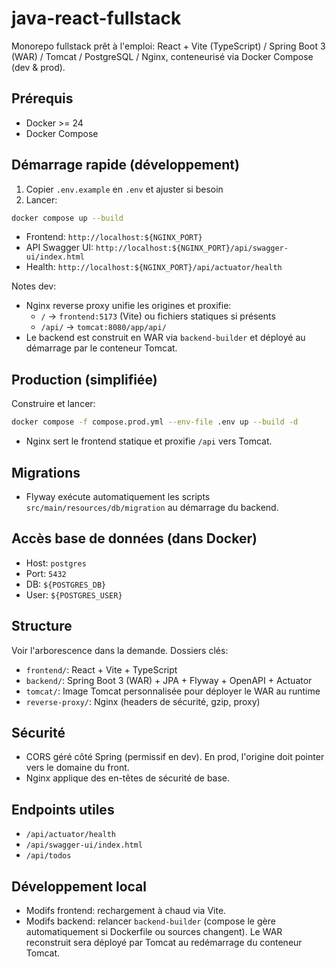# java-react-fullstack

Monorepo fullstack prêt à l'emploi: React + Vite (TypeScript) / Spring Boot 3 (WAR) / Tomcat / PostgreSQL / Nginx, conteneurisé via Docker Compose (dev & prod).

## Prérequis
- Docker >= 24
- Docker Compose

## Démarrage rapide (développement)
1. Copier `.env.example` en `.env` et ajuster si besoin
2. Lancer:

```bash
docker compose up --build
```

- Frontend: `http://localhost:${NGINX_PORT}`
- API Swagger UI: `http://localhost:${NGINX_PORT}/api/swagger-ui/index.html`
- Health: `http://localhost:${NGINX_PORT}/api/actuator/health`

Notes dev:
- Nginx reverse proxy unifie les origines et proxifie:
  - `/` → `frontend:5173` (Vite) ou fichiers statiques si présents
  - `/api/` → `tomcat:8080/app/api/`
- Le backend est construit en WAR via `backend-builder` et déployé au démarrage par le conteneur Tomcat.

## Production (simplifiée)
Construire et lancer:
```bash
docker compose -f compose.prod.yml --env-file .env up --build -d
```
- Nginx sert le frontend statique et proxifie `/api` vers Tomcat.

## Migrations
- Flyway exécute automatiquement les scripts `src/main/resources/db/migration` au démarrage du backend.

## Accès base de données (dans Docker)
- Host: `postgres`
- Port: `5432`
- DB: `${POSTGRES_DB}`
- User: `${POSTGRES_USER}`

## Structure
Voir l'arborescence dans la demande. Dossiers clés:
- `frontend/`: React + Vite + TypeScript
- `backend/`: Spring Boot 3 (WAR) + JPA + Flyway + OpenAPI + Actuator
- `tomcat/`: Image Tomcat personnalisée pour déployer le WAR au runtime
- `reverse-proxy/`: Nginx (headers de sécurité, gzip, proxy)

## Sécurité
- CORS géré côté Spring (permissif en dev). En prod, l'origine doit pointer vers le domaine du front.
- Nginx applique des en-têtes de sécurité de base.

## Endpoints utiles
- `/api/actuator/health`
- `/api/swagger-ui/index.html`
- `/api/todos`

## Développement local
- Modifs frontend: rechargement à chaud via Vite.
- Modifs backend: relancer `backend-builder` (compose le gère automatiquement si Dockerfile ou sources changent). Le WAR reconstruit sera déployé par Tomcat au redémarrage du conteneur Tomcat.
